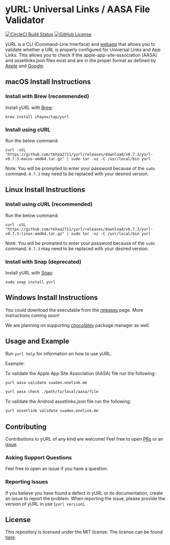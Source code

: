 # yURL: Universal Links / AASA File Validator

[![CircleCI Build Status](https://circleci.com/gh/chayev/yurl.svg?style=shield)](https://circleci.com/gh/chayev/yurl) [![GitHub License](https://img.shields.io/badge/license-MIT-blue.svg)](https://raw.githubusercontent.com/chayev/yurl/main/LICENSE)

yURL is a CLI (Command-Line Interface) and [webapp](https://yurl.chayev.com/) that allows you to validate whether a URL is properly configured for Universal Links and App Links. This allows you to check if the apple-app-site-association (AASA) and assetlinks.json files exist and are in the proper format as defined by [Apple](https://developer.apple.com/documentation/safariservices/supporting_associated_domains) and [Google](https://developers.google.com/digital-asset-links/v1/getting-started).

## macOS Install Instructions

### Install with Brew (recommended)

Install yURL with [Brew](https://brew.sh/):

```
brew install chayev/tap/yurl
```

### Install using cURL

Run the below command:

```
curl -sSL "https://github.com/tkhoa2711/yurl/releases/download/v0.7.3/yurl-v0.7.3-macos-amd64.tar.gz" | sudo tar -xz -C /usr/local/bin yurl
```

Note: You will be prompted to enter your password because of the `sudo` command. `0.7.3` may need to be replaced with your desired version.

## Linux Install Instructions

### Install using cURL (recommended)

Run the below command:

```
curl -sSL "https://github.com/tkhoa2711/yurl/releases/download/v0.7.3/yurl-v0.7.3-linux-amd64.tar.gz" | sudo tar -xz -C /usr/local/bin yurl
```

Note: You will be prompted to enter your password because of the `sudo` command. `0.7.3` may need to be replaced with your desired version.

### Install with Snap (deprecated)

Install yURL with [Snap](https://snapcraft.io/):

```
sudo snap install yurl
```

## Windows Install Instructions

You could download the executable from the [releases](https://github.com/tkhoa2711/yurl/releases) page. More instructions coming soon!

We are planning on supporting [chocolatey](chocolatey.org) package manager as well.

## Usage and Example

Run `yurl help` for information on how to use yURL.

Example:

To validate the Apple App Site Association (AASA) file run the following:

```bash
yurl aasa validate suadeo.onelink.me
```

```bash
yurl aasa check ./path/to/local/aasa/file
```

To validate the Android assetlinks.json file run the following:

```bash
yurl assetlink validate suadeo.onelink.me
```

## Contributing

Contributions to yURL of any kind are welcome! Feel free to open [PRs](https://github.com/tkhoa2711/yurl/pulls) or an [issue](https://github.com/tkhoa2711/yurl/pulls).

### Asking Support Questions

Feel free to open an issue if you have a question.

### Reporting Issues

If you believe you have found a defect in yURL or its documentation, create an issue to report the problem.
When reporting the issue, please provide the version of yURL in use (`yurl version`).

## License

This repository is licensed under the MIT license.
The license can be found [here](./LICENSE).
